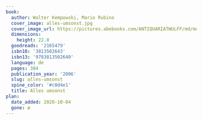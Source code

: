 ```yaml
---
book:
  author: Walter Kempowski, Mario Rubino
  cover_image: alles-umsonst.jpg
  cover_image_url: https://pictures.abebooks.com/ANTIQUARIATWULFF/md/md16539252105.jpg
  dimensions:
    height: 22.0
  goodreads: '2165479'
  isbn10: '3813502643'
  isbn13: '9783813502640'
  language: de
  pages: 384
  publication_year: '2006'
  slug: alles-umsonst
  spine_color: '#c0d4e1'
  title: Alles umsonst
plan:
  date_added: 2020-10-04
  gone: ø
---
```

